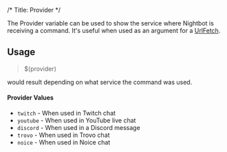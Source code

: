 /*
Title: Provider
*/

The Provider variable can be used to show the service where Nightbot is receiving a command. It's useful when used as an argument for a [UrlFetch](https://docs.nightbot.tv/variables/urlfetch).

## Usage

> $(provider)

would result depending on what service the command was used.

#### Provider Values

* `twitch` - When used in Twitch chat
* `youtube` - When used in YouTube live chat
* `discord` - When used in a Discord message
* `trovo` - When used in Trovo chat
* `noice` - When used in Noice chat
